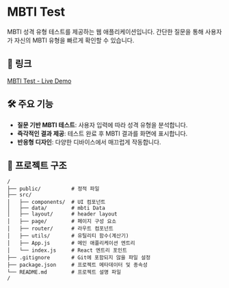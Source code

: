 # MBTI Test

MBTI 성격 유형 테스트를 제공하는 웹 애플리케이션입니다. 간단한 질문을 통해 사용자가 자신의 MBTI 유형을 빠르게 확인할 수 있습니다.

## 📌 링크

[MBTI Test - Live Demo](https://mbti-test-omega.vercel.app)

## 🛠 주요 기능

- **질문 기반 MBTI 테스트**: 사용자 입력에 따라 성격 유형을 분석합니다.
- **즉각적인 결과 제공**: 테스트 완료 후 MBTI 결과를 화면에 표시합니다.
- **반응형 디자인**: 다양한 디바이스에서 매끄럽게 작동합니다.

## 📂 프로젝트 구조

```plaintext
/
├── public/          # 정적 파일
├── src/
│   ├── components/  # UI 컴포넌트
│   ├── data/        # mbti Data
│   ├── layout/      # header layout
│   ├── page/        # 페이지 구성 요소
│   ├── router/      # 라우트 컴포넌트
│   ├── utils/       # 유틸리티 함수(계산기)
│   ├── App.js       # 메인 애플리케이션 엔트리
│   └── index.js     # React 엔트리 포인트
├── .gitignore       # Git에 포함되지 않을 파일 설정
├── package.json     # 프로젝트 메타데이터 및 종속성
└── README.md        # 프로젝트 설명 파일
/
```
